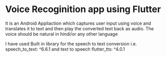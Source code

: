 # Voice Recoginition app using Flutter

It is an Android Appliaction which captures user input using voice and translates it to text and then play the converted text back as audio. The voice should be natural in hindi/or any other language

I have used Built in library for the speech to text conversion i.e. speech_to_text: ^6.6.1 and text to speech flutter_tts: ^4.0.1


